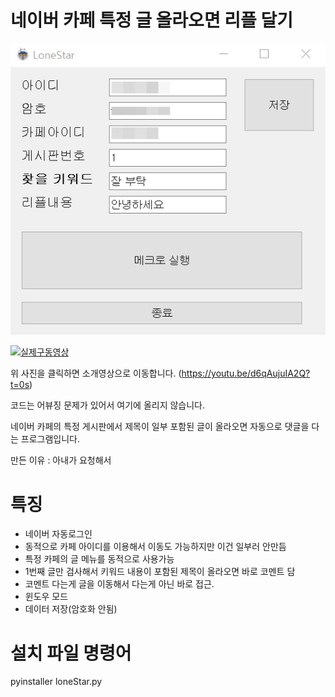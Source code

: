 # 네이버 카페 특정 글 올라오면 리플 달기

![sample](./image/sample.png)

[![실제구동영상](http://img.youtube.com/vi/d6qAujuIA2Q/0.jpg)](https://youtu.be/d6qAujuIA2Q?t=0s) 

위 사진을 클릭하면 소개영상으로 이동합니다. (https://youtu.be/d6qAujuIA2Q?t=0s)

코드는 어뷰징 문제가 있어서 여기에 올리지 않습니다. 

네이버 카페의 특정 게시판에서 제목이 일부 포함된 글이 올라오면 자동으로 댓글을 다는 프로그램입니다.

만든 이유 : 아내가 요청해서



# 특징

 - 네이버 자동로그인
 - 동적으로 카페 아이디를 이용해서 이동도 가능하지만 이건 일부러 안만듬
 - 특정 카페의 글 메뉴를 동적으로 사용가능
 - 1번째 글만 검사해서 키워드 내용이 포함된 제목이 올라오면 바로 코멘트 담
 - 코멘트 다는게 글을 이동해서 다는게 아닌 바로 접근. 
 - 윈도우 모드
 - 데이터 저장(암호화 안됨)
  
  
# 설치 파일 명령어

pyinstaller loneStar.py
  
